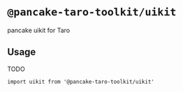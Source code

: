 # `@pancake-taro-toolkit/uikit`

pancake uikit for Taro

## Usage

TODO
```
import uikit from '@pancake-taro-toolkit/uikit'
```
